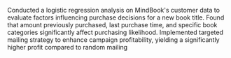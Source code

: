 Conducted a logistic regression analysis on MindBook's customer data to evaluate factors influencing purchase decisions for a new book title. Found that amount previously purchased, last purchase time, and specific book categories significantly affect purchasing likelihood. Implemented targeted mailing strategy to enhance campaign profitability, yielding a significantly higher profit compared to random mailing
